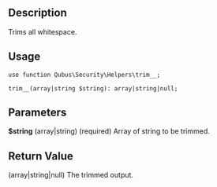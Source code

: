 Description
-----------

Trims all whitespace.

Usage
-----

    use function Qubus\Security\Helpers\trim__;
    
    trim__(array|string $string): array|string|null;

Parameters
----------

**$string** (array|string) (required) Array of string to be trimmed.

Return Value
------------

(array|string|null) The trimmed output.
